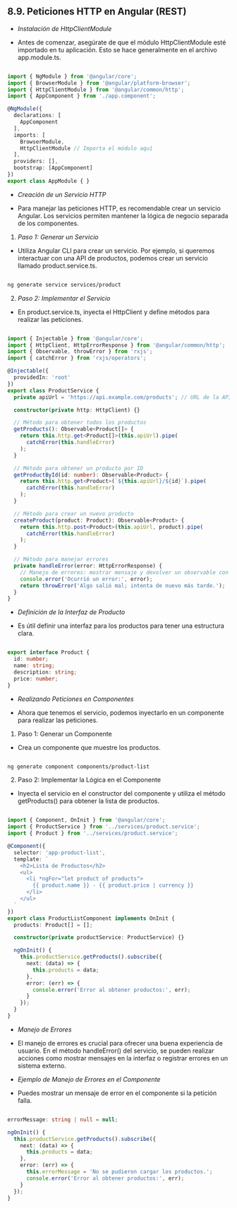 ## 8.9. Peticiones HTTP en Angular (REST)

- *Instalación de HttpClientModule*

- Antes de comenzar, asegúrate de que el módulo HttpClientModule esté importado en tu aplicación. Esto se hace generalmente en el archivo app.module.ts.

```typescript

import { NgModule } from '@angular/core';
import { BrowserModule } from '@angular/platform-browser';
import { HttpClientModule } from '@angular/common/http';
import { AppComponent } from './app.component';

@NgModule({
  declarations: [
    AppComponent
  ],
  imports: [
    BrowserModule,
    HttpClientModule // Importa el módulo aquí
  ],
  providers: [],
  bootstrap: [AppComponent]
})
export class AppModule { }
```

- *Creación de un Servicio HTTP*

- Para manejar las peticiones HTTP, es recomendable crear un servicio Angular. Los servicios permiten mantener la lógica de negocio separada de los componentes.

1. *Paso 1: Generar un Servicio*

- Utiliza Angular CLI para crear un servicio. Por ejemplo, si queremos interactuar con una API de productos, podemos crear un servicio llamado product.service.ts.

```bash

ng generate service services/product
```

2. *Paso 2: Implementar el Servicio*

- En product.service.ts, inyecta el HttpClient y define métodos para realizar las peticiones.

```typescript

import { Injectable } from '@angular/core';
import { HttpClient, HttpErrorResponse } from '@angular/common/http';
import { Observable, throwError } from 'rxjs';
import { catchError } from 'rxjs/operators';

@Injectable({
  providedIn: 'root'
})
export class ProductService {
  private apiUrl = 'https://api.example.com/products'; // URL de la API

  constructor(private http: HttpClient) {}

  // Método para obtener todos los productos
  getProducts(): Observable<Product[]> {
    return this.http.get<Product[]>(this.apiUrl).pipe(
      catchError(this.handleError)
    );
  }

  // Método para obtener un producto por ID
  getProductById(id: number): Observable<Product> {
    return this.http.get<Product>(`${this.apiUrl}/${id}`).pipe(
      catchError(this.handleError)
    );
  }

  // Método para crear un nuevo producto
  createProduct(product: Product): Observable<Product> {
    return this.http.post<Product>(this.apiUrl, product).pipe(
      catchError(this.handleError)
    );
  }

  // Método para manejar errores
  private handleError(error: HttpErrorResponse) {
    // Manejo de errores: mostrar mensaje y devolver un observable con el error
    console.error('Ocurrió un error:', error);
    return throwError('Algo salió mal; intenta de nuevo más tarde.');
  }
}
```

- *Definición de la Interfaz de Producto*

- Es útil definir una interfaz para los productos para tener una estructura clara.

```typescript

export interface Product {
  id: number;
  name: string;
  description: string;
  price: number;
}
```

- *Realizando Peticiones en Componentes*

- Ahora que tenemos el servicio, podemos inyectarlo en un componente para realizar las peticiones.

1. Paso 1: Generar un Componente

- Crea un componente que muestre los productos.

```bash

ng generate component components/product-list
```

2. Paso 2: Implementar la Lógica en el Componente

- Inyecta el servicio en el constructor del componente y utiliza el método getProducts() para obtener la lista de productos.

```typescript

import { Component, OnInit } from '@angular/core';
import { ProductService } from '../services/product.service';
import { Product } from '../services/product.service';

@Component({
  selector: 'app-product-list',
  template: `
    <h2>Lista de Productos</h2>
    <ul>
      <li *ngFor="let product of products">
        {{ product.name }} - {{ product.price | currency }}
      </li>
    </ul>
  `
})
export class ProductListComponent implements OnInit {
  products: Product[] = [];

  constructor(private productService: ProductService) {}

  ngOnInit() {
    this.productService.getProducts().subscribe({
      next: (data) => {
        this.products = data;
      },
      error: (err) => {
        console.error('Error al obtener productos:', err);
      }
    });
  }
}
```

- *Manejo de Errores*

- El manejo de errores es crucial para ofrecer una buena experiencia de usuario. En el método handleError() del servicio, se pueden realizar acciones como mostrar mensajes en la interfaz o registrar errores en un sistema externo.

- *Ejemplo de Manejo de Errores en el Componente*

- Puedes mostrar un mensaje de error en el componente si la petición falla.

```typescript

errorMessage: string | null = null;

ngOnInit() {
  this.productService.getProducts().subscribe({
    next: (data) => {
      this.products = data;
    },
    error: (err) => {
      this.errorMessage = 'No se pudieron cargar los productos.';
      console.error('Error al obtener productos:', err);
    }
  });
}
```

